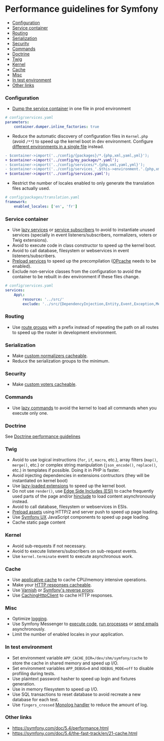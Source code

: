 # Performance guidelines for Symfony

- [Configuration](#configuration)
- [Service container](#service-container)
- [Routing](#routing)
- [Serialization](#serialization)
- [Security](#security)
- [Commands](#commands)
- [Doctrine](#doctrine)
- [Twig](#twig)
- [Kernel](#kernel)
- [Cache](#cache)
- [Misc](#misc)
- [In test environment](#in-test-environment)
- [Other links](#other-links)

### Configuration
- [Dump the service container](https://symfony.com/doc/5.4/components/dependency_injection/compilation.html#dumping-the-configuration-for-performance) in one file in prod environment
```yaml
# config/services.yaml
parameters:
    container.dumper.inline_factories: true
```
- Reduce the automatic discovery of configuration files in `Kernel.php` (avoid `/**`) to speed up the kernel boot in dev environment. Configure [different environments in a single file](https://symfony.com/doc/5.4/configuration.html#configuration-environments) instead.
```diff
- $container->import('../config/{packages}/*.{php,xml,yaml,yml}');
+ $container->import('../config/my_package/*.yaml');
- $container->import('../config/services/*.{php,xml,yaml,yml}');
- $container->import('../config/services_'.$this->environment.'.{php,xml,yaml,yml}');
+ $container->import('../config/services.yaml');
```
- Restrict the number of locales enabled to only generate the translation files actually used.
```yaml
# config/packages/translation.yaml
framework:
    enabled_locales: ['en', 'fr']
```

### Service container
- Use [lazy services](https://symfony.com/doc/5.4/service_container/lazy_services.html) or [service subscribers](https://symfony.com/doc/5.4/service_container/service_subscribers_locators.html) to avoid to instantiate unused services (specially in event listeners/subscribers, normalizers, voters or Twig extensions).
- Avoid to execute code in class constructor to speed up the kernel boot.
- Avoid to call database, filesystem or webservices in event listeners/subscribers.
- [Preload services](https://symfony.com/doc/5.4/reference/dic_tags.html#container-preload) to speed up the precompilation ([OPcache](https://www.php.net/manual/en/opcache.installation.php) needs to be enabled).
- Exclude non-service classes from the configuration to avoid the container to be rebuilt in dev environment if these files change.
```yaml
# config/services.yaml
services:
    App\:
        resource: '../src/'
        exclude: '../src/{DependencyInjection,Entity,Event,Exception,Message,Kernel.php}'
```

### Routing
- Use [route groups](https://symfony.com/doc/5.4/routing.html#route-groups-and-prefixes) with a prefix instead of repeating the path on all routes to speed up the router in development environment.

### Serialization
- Make [custom normalizers cacheable](https://symfony.com/doc/5.4/serializer/custom_normalizer.html#performance).
- Reduce the serialization groups to the minimum.

### Security
- Make [custom voters cacheable](https://symfony.com/doc/5.4/security/voters.html#the-voter-interface).

### Commands
- Use [lazy commands](https://symfony.com/doc/5.4/console/commands_as_services.html#lazy-loading) to avoid the kernel to load all commands when you execute only one.

### Doctrine
See [Doctrine performance guidelines](doctrine.md)

### Twig
- Avoid to use logical instructions (`for`, `if`, `macro`, etc.), array filters (`map()`, `merge()`, etc.) or complex string manipulation (`json_encode()`, `replace()`, etc.) in templates if possible. Doing it in PHP is faster.
- Avoid injecting dependencies in extensions contructors (they will be instantiated on kernel boot)
- Use [lazy-loaded extensions](https://symfony.com/doc/5.4/templating/twig_extension.html#creating-lazy-loaded-twig-extensions) to speed up the kernel boot.
- Do not use `render()`, use [Edge Side Includes (ESI)](https://symfony.com/doc/5.4/http_cache/esi.html) to cache frequently used parts of the page and/or [hinclude](https://symfony.com/doc/5.4/templating/hinclude.html) to load content asynchronously instead.
- Avoid to call database, filesystem or webservices in ESIs.
- [Preload assets](https://symfony.com/doc/5.4/web_link.html) using HTTP/2 and server push to speed up page loading.
- Use [Symfony UX](https://ux.symfony.com/) JavaScript components to speed up page loading.
- Cache static page content

### Kernel
- Avoid sub-requests if not necessary.
- Avoid to execute listeners/subscribers on sub-request events.
- Use `kernel.terminate` event to execute asynchronous work.

### Cache
- Use [applicative cache](https://symfony.com/doc/5.4/cache.html) to cache CPU/memory intensive operations.
- Make your [HTTP responses cacheable](https://symfony.com/doc/5.4/http_cache.html#making-your-responses-http-cacheable).
- Use [Varnish](https://symfony.com/doc/5.4/http_cache/varnish.html) or [Symfony's reverse proxy](https://symfony.com/doc/5.4/http_cache.html#symfony-reverse-proxy).
- Use [CachingHttpClient](https://symfony.com/doc/5.4/http_client.html#caching-requests-and-responses) to cache HTTP responses.

### Misc
- Optimize [logging](https://symfony.com/doc/5.4/logging.html).
- Use Symfony Messenger to [execute code](https://symfony.com/doc/5.4/messenger.html), [run processes](https://symfony.com/doc/5.4/components/process.html#running-processes-asynchronously) or [send emails](https://symfony.com/doc/5.4/mailer.html#sending-messages-async) asynchronously.
- Limit the number of enabled locales in your application.

### In test environment
- Set environment variable `APP_CACHE_DIR=/dev/shm/symfony/cache` to store the cache in shared memory and speed up I/O.
- Set environment variables `APP_DEBUG=0` and `XDEBUG_MODE=off` to disable profiling during tests.
- Use plaintext password hasher to speed up login and fixtures generation.
- Use in memory filesystem to speed up I/O.
- Use SQL transactions to reset database to avoid recreate a new database for each test.
- Use `fingers_crossed` [Monolog handler](https://symfony.com/doc/5.4/logging.html#handlers-that-modify-log-entries) to reduce the amount of log.

### Other links
- https://symfony.com/doc/5.4/performance.html
- https://symfony.com/doc/5.4/the-fast-track/en/21-cache.html

